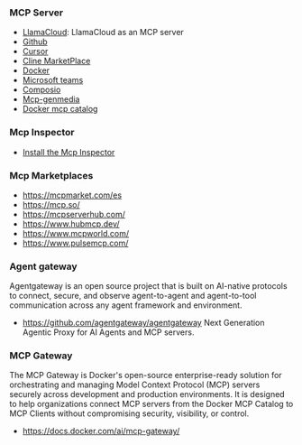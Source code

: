 

### MCP Server

- [LlamaCloud](https://github.com/run-llama/llamacloud-mcp): LlamaCloud as an MCP server
- [Github](https://github.com/github/github-mcp-server)
- [Cursor](https://cursor.directory/mcp)
- [Cline MarketPlace](https://github.com/cline/mcp-marketplace)
- [Docker](https://hub.docker.com/u/mcp)
- [Microsoft teams](https://github.com/inditextech/mcp-teams-server)
- [Composio ](https://mcp.composio.dev/)
- [Mcp-genmedia](https://github.com/GoogleCloudPlatform/vertex-ai-creative-studio/tree/main/experiments/mcp-genmedia)
- [Docker mcp catalog](https://www.docker.com/products/mcp-catalog-and-toolkit/)
  
### Mcp Inspector
- [Install the Mcp Inspector](https://github.com/modelcontextprotocol/inspector)
  
### Mcp Marketplaces
- https://mcpmarket.com/es
- https://mcp.so/
- https://mcpserverhub.com/
- https://www.hubmcp.dev/
- https://www.mcpworld.com/
- https://www.pulsemcp.com/

### Agent gateway 
Agentgateway is an open source project that is built on AI-native protocols to connect, secure, and observe agent-to-agent and agent-to-tool communication across any agent framework and environment.

- https://github.com/agentgateway/agentgateway Next Generation Agentic Proxy for AI Agents and MCP servers. 

### MCP Gateway
The MCP Gateway is Docker's open-source enterprise-ready solution for orchestrating and managing Model Context Protocol (MCP) servers securely across development and production environments. It is designed to help organizations connect MCP servers from the Docker MCP Catalog to MCP Clients without compromising security, visibility, or control.

- https://docs.docker.com/ai/mcp-gateway/
